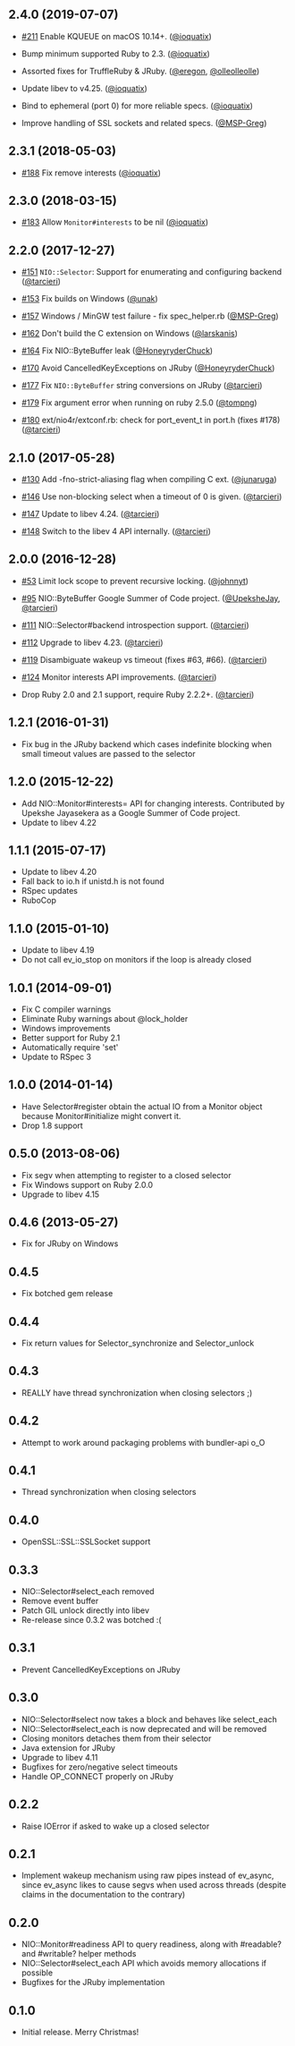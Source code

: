 ## 2.4.0 (2019-07-07)

* [#211](https://github.com/socketry/nio4r/pull/211)
  Enable KQUEUE on macOS 10.14+.
  ([@ioquatix])

* Bump minimum supported Ruby to 2.3.
  ([@ioquatix])

* Assorted fixes for TruffleRuby & JRuby.
  ([@eregon], [@olleolleolle])

* Update libev to v4.25.
  ([@ioquatix])

* Bind to ephemeral (port 0) for more reliable specs.
  ([@ioquatix])

* Improve handling of SSL sockets and related specs.
  ([@MSP-Greg])

## 2.3.1 (2018-05-03)

* [#188](https://github.com/socketry/nio4r/pull/188)
  Fix remove interests
  ([@ioquatix])

## 2.3.0 (2018-03-15)

* [#183](https://github.com/socketry/nio4r/pull/183)
  Allow `Monitor#interests` to be nil
  ([@ioquatix])

## 2.2.0 (2017-12-27)

* [#151](https://github.com/socketry/nio4r/pull/151)
  `NIO::Selector`: Support for enumerating and configuring backend
  ([@tarcieri])

* [#153](https://github.com/socketry/nio4r/pull/153)
  Fix builds on Windows
  ([@unak])

* [#157](https://github.com/socketry/nio4r/pull/157)
  Windows / MinGW test failure - fix spec_helper.rb
  ([@MSP-Greg])

* [#162](https://github.com/socketry/nio4r/pull/162)
  Don't build the C extension on Windows
  ([@larskanis])

* [#164](https://github.com/socketry/nio4r/pull/164)
  Fix NIO::ByteBuffer leak
  ([@HoneyryderChuck])

* [#170](https://github.com/socketry/nio4r/pull/170)
  Avoid CancelledKeyExceptions on JRuby
  ([@HoneyryderChuck])

* [#177](https://github.com/socketry/nio4r/pull/177)
  Fix `NIO::ByteBuffer` string conversions on JRuby
  ([@tarcieri])

* [#179](https://github.com/socketry/nio4r/pull/179)
  Fix argument error when running on ruby 2.5.0
  ([@tompng])

* [#180](https://github.com/socketry/nio4r/pull/180)
  ext/nio4r/extconf.rb: check for port_event_t in port.h (fixes #178)
  ([@tarcieri])

## 2.1.0 (2017-05-28)

* [#130](https://github.com/socketry/nio4r/pull/130)
  Add -fno-strict-aliasing flag when compiling C ext.
  ([@junaruga])
  
* [#146](https://github.com/socketry/nio4r/pull/146)
  Use non-blocking select when a timeout of 0 is given.
  ([@tarcieri])

* [#147](https://github.com/socketry/nio4r/pull/147)
  Update to libev 4.24.
  ([@tarcieri])

* [#148](https://github.com/socketry/nio4r/pull/148)
  Switch to the libev 4 API internally.
  ([@tarcieri])

## 2.0.0 (2016-12-28)

* [#53](https://github.com/socketry/nio4r/pull/53)
  Limit lock scope to prevent recursive locking.
  ([@johnnyt])

* [#95](https://github.com/socketry/nio4r/pull/95)
   NIO::ByteBuffer Google Summer of Code project.
   ([@UpeksheJay], [@tarcieri])

* [#111](https://github.com/socketry/nio4r/pull/111)
  NIO::Selector#backend introspection support.
  ([@tarcieri])

* [#112](https://github.com/socketry/nio4r/pull/112)
  Upgrade to libev 4.23.
  ([@tarcieri])

* [#119](https://github.com/socketry/nio4r/pull/119)
  Disambiguate wakeup vs timeout (fixes #63, #66).
  ([@tarcieri])

* [#124](https://github.com/socketry/nio4r/pull/124)
  Monitor interests API improvements.
  ([@tarcieri])

* Drop Ruby 2.0 and 2.1 support, require Ruby 2.2.2+.
  ([@tarcieri])

## 1.2.1 (2016-01-31)

* Fix bug in the JRuby backend which cases indefinite blocking when small
  timeout values are passed to the selector

## 1.2.0 (2015-12-22)

* Add NIO::Monitor#interests= API for changing interests. Contributed by
  Upekshe Jayasekera as a Google Summer of Code project.
* Update to libev 4.22

## 1.1.1 (2015-07-17)

* Update to libev 4.20
* Fall back to io.h if unistd.h is not found
* RSpec updates
* RuboCop

## 1.1.0 (2015-01-10)

* Update to libev 4.19
* Do not call ev_io_stop on monitors if the loop is already closed

## 1.0.1 (2014-09-01)

* Fix C compiler warnings
* Eliminate Ruby warnings about @lock_holder
* Windows improvements
* Better support for Ruby 2.1
* Automatically require 'set'
* Update to RSpec 3

## 1.0.0 (2014-01-14)

* Have Selector#register obtain the actual IO from a Monitor object
  because Monitor#initialize might convert it.
* Drop 1.8 support

## 0.5.0 (2013-08-06)

* Fix segv when attempting to register to a closed selector
* Fix Windows support on Ruby 2.0.0
* Upgrade to libev 4.15

## 0.4.6 (2013-05-27)

* Fix for JRuby on Windows

## 0.4.5

* Fix botched gem release

## 0.4.4

* Fix return values for Selector_synchronize and Selector_unlock

## 0.4.3

* REALLY have thread synchronization when closing selectors ;)

## 0.4.2

* Attempt to work around packaging problems with bundler-api o_O

## 0.4.1

* Thread synchronization when closing selectors

## 0.4.0

* OpenSSL::SSL::SSLSocket support

## 0.3.3

* NIO::Selector#select_each removed
* Remove event buffer
* Patch GIL unlock directly into libev
* Re-release since 0.3.2 was botched :(

## 0.3.1

* Prevent CancelledKeyExceptions on JRuby

## 0.3.0

* NIO::Selector#select now takes a block and behaves like select_each
* NIO::Selector#select_each is now deprecated and will be removed
* Closing monitors detaches them from their selector
* Java extension for JRuby
* Upgrade to libev 4.11
* Bugfixes for zero/negative select timeouts
* Handle OP_CONNECT properly on JRuby

## 0.2.2

* Raise IOError if asked to wake up a closed selector

## 0.2.1

* Implement wakeup mechanism using raw pipes instead of ev_async, since
  ev_async likes to cause segvs when used across threads (despite claims
  in the documentation to the contrary)

## 0.2.0

* NIO::Monitor#readiness API to query readiness, along with #readable? and
  #writable? helper methods
* NIO::Selector#select_each API which avoids memory allocations if possible
* Bugfixes for the JRuby implementation

## 0.1.0

* Initial release. Merry Christmas!

[@tarcieri]: https://github.com/tarcieri
[@johnnyt]: https://github.com/johnnyt
[@UpeksheJay]: https://github.com/UpeksheJay
[@junaruga]: https://github.com/junaruga
[@unak]: https://github.com/unak
[@MSP-Greg]: https://github.com/MSP-Greg
[@larskanis]: https://github.com/larskanis
[@HoneyryderChuck]: https://github.com/HoneyryderChuck
[@tompng]: https://github.com/tompng
[@ioquatix]: https://github.com/ioquatix
[@eregon]: https://github.com/eregon
[@olleolleolle]: https://github.com/olleolleolle
